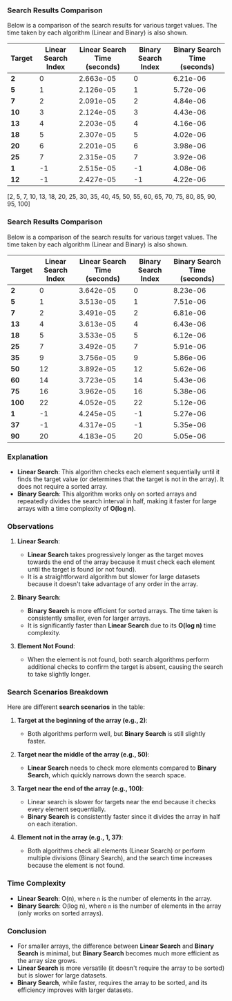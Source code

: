 
### Search Results Comparison

Below is a comparison of the search results for various target values. The time taken by each algorithm (Linear and Binary) is also shown.

| Target | Linear Search Index | Linear Search Time (seconds) | Binary Search Index | Binary Search Time (seconds) |
|--------|---------------------|------------------------------|---------------------|-----------------------------|
| **2**  | 0                   | 2.663e-05                    | 0                   | 6.21e-06                    |
| **5**  | 1                   | 2.126e-05                    | 1                   | 5.72e-06                    |
| **7**  | 2                   | 2.091e-05                    | 2                   | 4.84e-06                    |
| **10** | 3                   | 2.124e-05                    | 3                   | 4.43e-06                    |
| **13** | 4                   | 2.203e-05                    | 4                   | 4.16e-06                    |
| **18** | 5                   | 2.307e-05                    | 5                   | 4.02e-06                    |
| **20** | 6                   | 2.201e-05                    | 6                   | 3.98e-06                    |
| **25** | 7                   | 2.315e-05                    | 7                   | 3.92e-06                    |
| **1**  | -1                  | 2.515e-05                    | -1                  | 4.08e-06                    |
| **12** | -1                  | 2.427e-05                    | -1                  | 4.22e-06                    |



[2, 5, 7, 10, 13, 18, 20, 25, 30, 35, 40, 45, 50, 55, 60, 65, 70, 75, 80, 85, 90, 95, 100]
### Search Results Comparison

Below is a comparison of the search results for various target values. The time taken by each algorithm (Linear and Binary) is also shown.

| Target | Linear Search Index | Linear Search Time (seconds) | Binary Search Index | Binary Search Time (seconds) |
|--------|---------------------|------------------------------|---------------------|-----------------------------|
| **2**  | 0                   | 3.642e-05                    | 0                   | 8.23e-06                    |
| **5**  | 1                   | 3.513e-05                    | 1                   | 7.51e-06                    |
| **7**  | 2                   | 3.491e-05                    | 2                   | 6.81e-06                    |
| **13** | 4                   | 3.613e-05                    | 4                   | 6.43e-06                    |
| **18** | 5                   | 3.533e-05                    | 5                   | 6.12e-06                    |
| **25** | 7                   | 3.492e-05                    | 7                   | 5.91e-06                    |
| **35** | 9                   | 3.756e-05                    | 9                   | 5.86e-06                    |
| **50** | 12                  | 3.892e-05                    | 12                  | 5.62e-06                    |
| **60** | 14                  | 3.723e-05                    | 14                  | 5.43e-06                    |
| **75** | 16                  | 3.962e-05                    | 16                  | 5.38e-06                    |
| **100**| 22                  | 4.052e-05                    | 22                  | 5.12e-06                    |
| **1**  | -1                  | 4.245e-05                    | -1                  | 5.27e-06                    |
| **37** | -1                  | 4.317e-05                    | -1                  | 5.35e-06                    |
| **90** | 20                  | 4.183e-05                    | 20                  | 5.05e-06                    |

### Explanation

- **Linear Search**: This algorithm checks each element sequentially until it finds the target value (or determines that the target is not in the array). It does not require a sorted array.
- **Binary Search**: This algorithm works only on sorted arrays and repeatedly divides the search interval in half, making it faster for large arrays with a time complexity of **O(log n)**.

### Observations

1. **Linear Search**:
   - **Linear Search** takes progressively longer as the target moves towards the end of the array because it must check each element until the target is found (or not found).
   - It is a straightforward algorithm but slower for large datasets because it doesn't take advantage of any order in the array.

2. **Binary Search**:
   - **Binary Search** is more efficient for sorted arrays. The time taken is consistently smaller, even for larger arrays.
   - It is significantly faster than **Linear Search** due to its **O(log n)** time complexity.

3. **Element Not Found**:
   - When the element is not found, both search algorithms perform additional checks to confirm the target is absent, causing the search to take slightly longer.

### Search Scenarios Breakdown

Here are different **search scenarios** in the table:

1. **Target at the beginning of the array (e.g., 2)**:
   - Both algorithms perform well, but **Binary Search** is still slightly faster.
   
2. **Target near the middle of the array (e.g., 50)**:
   - **Linear Search** needs to check more elements compared to **Binary Search**, which quickly narrows down the search space.
   
3. **Target near the end of the array (e.g., 100)**:
   - Linear search is slower for targets near the end because it checks every element sequentially.
   - **Binary Search** is consistently faster since it divides the array in half on each iteration.

4. **Element not in the array (e.g., 1, 37)**:
   - Both algorithms check all elements (Linear Search) or perform multiple divisions (Binary Search), and the search time increases because the element is not found.

### Time Complexity

- **Linear Search**: O(n), where `n` is the number of elements in the array.
- **Binary Search**: O(log n), where `n` is the number of elements in the array (only works on sorted arrays).

### Conclusion

- For smaller arrays, the difference between **Linear Search** and **Binary Search** is minimal, but **Binary Search** becomes much more efficient as the array size grows.
- **Linear Search** is more versatile (it doesn't require the array to be sorted) but is slower for large datasets.
- **Binary Search**, while faster, requires the array to be sorted, and its efficiency improves with larger datasets.

